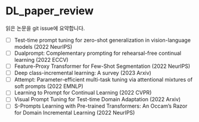 # DL_paper_review

읽은 논문을 git issue에 요약합니다.
- [ ] Test-time prompt tuning for zero-shot generalization in vision-language models (2022 NeurIPS)
- [ ] Dualprompt: Complementary prompting for rehearsal-free continual learning (2022 ECCV)
- [ ] Feature-Proxy Transformer for Few-Shot Segmentation (2022 NeurIPS)
- [ ] Deep class-incremental learning: A survey (2023 Arxiv)
- [ ] Attempt: Parameter-efficient multi-task tuning via attentional mixtures of soft prompts (2022 EMNLP)
- [ ] Learning to Prompt for Continual Learning (2022 CVPR)
- [ ] Visual Prompt Tuning for Test-time Domain Adaptation (2022 Arxiv)
- [ ] S-Prompts Learning with Pre-trained Transformers: An Occam’s Razor for Domain Incremental Learning (2022 NeurIPS)
